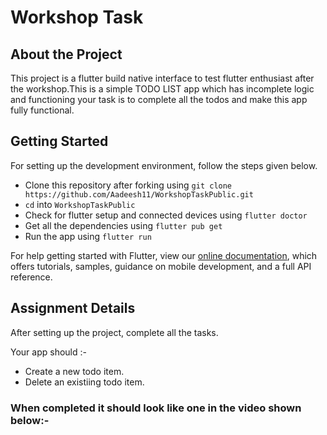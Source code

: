 # Workshop Task

## About the Project

This project is a flutter build native interface to test flutter enthusiast after the workshop.This is a simple TODO LIST app which has incomplete logic and functioning your task is to complete all the todos and make this app fully functional.

## Getting Started

For setting up the development environment, follow the steps given below.

- Clone this repository after forking using `git clone https://github.com/Aadeesh11/WorkshopTaskPublic.git`
- `cd` into `WorkshopTaskPublic`
- Check for flutter setup and connected devices using `flutter doctor`
- Get all the dependencies using `flutter pub get`
- Run the app using `flutter run`

For help getting started with Flutter, view our
[online documentation](https://flutter.dev/docs), which offers tutorials,
samples, guidance on mobile development, and a full API reference.

## Assignment Details

After setting up the project, complete all the tasks.

Your app should :-

- Create a new todo item.
- Delete an existiing todo item.

### When completed it should look like one in the video shown below:-
